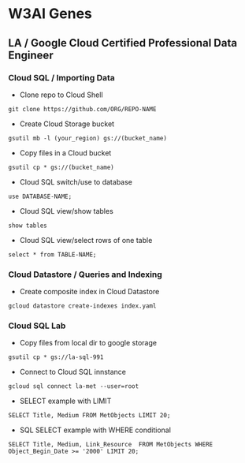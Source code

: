 # W3AI Genes 

## LA / Google Cloud Certified Professional Data Engineer

### Cloud SQL / Importing Data

- Clone repo to Cloud Shell
```
git clone https://github.com/ORG/REPO-NAME
```
- Create Cloud Storage bucket

```gsutil mb -l (your_region) gs://(bucket_name)```

- Copy files in a Cloud bucket

```gsutil cp * gs://(bucket_name)```

- Cloud SQL switch/use to database

```use DATABASE-NAME;```

- Cloud SQL view/show tables

```show tables```

- Cloud SQL view/select rows of one table

```select * from TABLE-NAME;```

### Cloud Datastore / Queries and Indexing

- Create composite index in Cloud Datastore

```gcloud datastore create-indexes index.yaml```

### Cloud SQL Lab

- Copy files from local dir to google storage

```gsutil cp * gs://la-sql-991```

- Connect to Cloud SQL innstance

```gcloud sql connect la-met --user=root```

- SELECT example with LIMIT

```SELECT Title, Medium FROM MetObjects LIMIT 20;```

- SQL SELECT example with WHERE conditional

```SELECT Title, Medium, Link_Resource  FROM MetObjects WHERE Object_Begin_Date >= '2000' LIMIT 20;```



